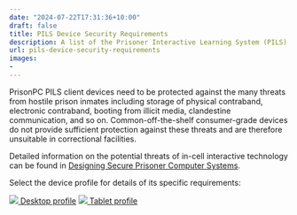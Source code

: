 ```yaml
---
date: "2024-07-22T17:31:36+10:00"
draft: false
title: PILS Device Security Requirements
description: A list of the Prisoner Interactive Learning System (PILS) devices we offer, and their detailed security requirements.
url: pils-device-security-requirements
images:
-
---
```


PrisonPC PILS client devices need to be protected against the many threats from hostile prison inmates including storage of physical contraband, electronic contraband, booting from illicit media, clandestine communication, and so on. Common-off-the-shelf consumer-grade devices do not provide sufficient protection against these threats and are therefore unsuitable in correctional facilities.

Detailed information on the potential threats of in-cell interactive technology can be found in [Designing Secure Prisoner Computer Systems](https://www.prisonpc.com/design-book).

Select the device profile for details of its specific requirements:

<!-- markdownlint-disable MD039 MD045 -->
[![](../images/aio_large.png) Desktop profile](../pils-device-requirements-desktop-pr)
[![](../images/tablet.png) Tablet profile](../pils-device-requirements-tablet-pro)
<!-- markdownlint-enable  MD039 MD045 -->
